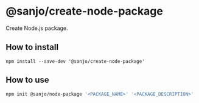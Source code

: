 # @sanjo/create-node-package

Create Node.js package.

## How to install

```
npm install --save-dev '@sanjo/create-node-package'
```

## How to use

```sh
npm init @sanjo/node-package '<PACKAGE_NAME>' '<PACKAGE_DESCRIPTION>'
```
